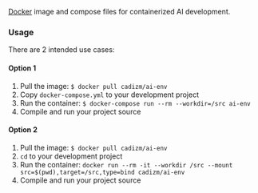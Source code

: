 [Docker](https://hub.docker.com/r/cadizm/ai-env/) image and compose files for containerized AI development.

### Usage

There are 2 intended use cases:


#### Option 1

1. Pull the image: `$ docker pull cadizm/ai-env`
2. Copy `docker-compose.yml` to your development project
3. Run the container: `$ docker-compose run --rm --workdir=/src ai-env`
4. Compile and run your project source


#### Option 2

1. Pull the image: `$ docker pull cadizm/ai-env`
2. `cd` to your development project
3. Run the container: `docker run --rm -it --workdir /src --mount src=$(pwd),target=/src,type=bind cadizm/ai-env`
4. Compile and run your project source
